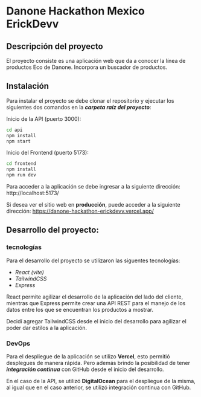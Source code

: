 # Danone Hackathon Mexico ErickDevv

## Descripción del proyecto

El proyecto consiste es una aplicación web que da a conocer la línea de productos Eco de Danone. Incorpora un buscador de productos.

## Instalación

Para instalar el proyecto se debe clonar el repositorio y ejecutar los siguientes dos comandos en la ***carpeta raíz del proyecto***:

Inicio de la API (puerto 3000):

```bash
cd api
npm install
npm start
```

Inicio del Frontend (puerto 5173):

```bash
cd frontend
npm install
npm run dev
```

Para acceder a la aplicación se debe ingresar a la siguiente dirección: http://localhost:5173/



Si desea ver el sitio web en **producción**, puede acceder a la siguiente dirección: https://danone-hackathon-erickdevv.vercel.app/


## Desarrollo del proyecto:

### **tecnologías**

Para el desarrollo del proyecto se utilizaron las siguentes tecnologías:

- *React (vite)*
- *TailwindCSS*
- *Express*

React permite agilizar el desarrollo de la aplicación del lado del cliente, mientras que Express permite crear una API REST para el manejo de los datos entre los que se encuentran los productos a mostrar.

Decidí agregar TailwindCSS desde el inicio del desarrollo para agilizar el poder dar estilos a la aplicación.

### **DevOps**

Para el despliegue de la aplicación se utilizo **Vercel**, esto permitió desplegues de manera rápida. Pero además  brindo la posibilidad de tener ***integración continua*** con GitHub desde el inicio del desarrollo.

En el caso de la API, se utilizó **DigitalOcean** para el despliegue de la misma, al igual que en el caso anterior, se utilizó integración continua con GitHub.




